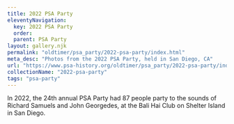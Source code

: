 ```yaml
---
title: 2022 PSA Party
eleventyNavigation:
  key: 2022 PSA Party
  order:
  parent: PSA Party
layout: gallery.njk
permalink: "oldtimer/psa_party/2022-psa-party/index.html"
meta_desc: "Photos from the 2022 PSA Party, held in San Diego, CA"
url: "https://www.psa-history.org/oldtimer/psa_party/2022-psa-party/index.html"
collectionName: "2022-psa-party"
tags: "psa-party"
---
```


In 2022, the 24th annual PSA Party had 87 people party to the sounds of Richard Samuels and John Georgedes, at the Bali Hai Club on Shelter Island in San Diego.
